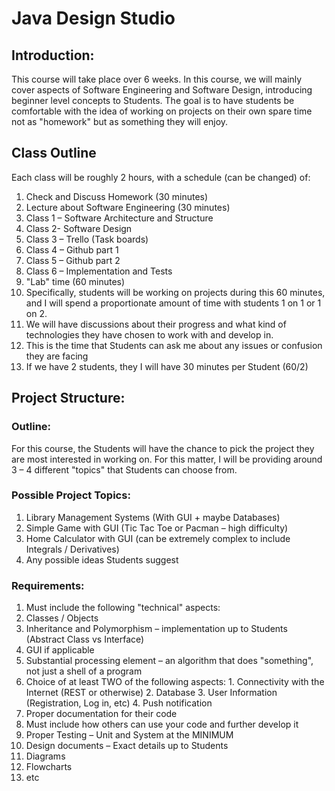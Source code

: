 # Java Design Studio
## Introduction:

This course will take place over 6 weeks. In this course, we will mainly cover aspects of Software Engineering and Software Design, introducing beginner level concepts to Students. The goal is to have students be comfortable with the idea of working on projects on their own spare time not as &quot;homework&quot; but as something they will enjoy.

## Class Outline

Each class will be roughly 2 hours, with a schedule (can be changed) of:

1. Check and Discuss Homework (30 minutes)
2. Lecture about Software Engineering (30 minutes)
  1. Class 1 – Software Architecture and Structure
  2. Class 2- Software Design
  3. Class 3 – Trello (Task boards)
  4. Class 4 – Github part 1
  5. Class 5 – Github part 2
  6. Class 6 – Implementation and Tests
3. &quot;Lab&quot; time (60 minutes)
  1. Specifically, students will be working on projects during this 60 minutes, and I will spend a proportionate amount of time with students 1 on 1 or 1 on 2.
  2. We will have discussions about their progress and what kind of technologies they have chosen to work with and develop in.
  3. This is the time that Students can ask me about any issues or confusion they are facing
  4. If we have 2 students, they I will have 30 minutes per Student (60/2)

## Project Structure:

### Outline:

For this course, the Students will have the chance to pick the project they are most interested in working on. For this matter, I will be providing around 3 – 4 different &quot;topics&quot; that Students can choose from.

### Possible Project Topics:

1. Library Management Systems (With GUI + maybe Databases)
2. Simple Game with GUI (Tic Tac Toe or Pacman – high difficulty)
3. Home Calculator with GUI (can be extremely complex to include Integrals / Derivatives)
4. Any possible ideas Students suggest



### Requirements:

1. Must include the following &quot;technical&quot; aspects:
  1. Classes / Objects
  2. Inheritance and Polymorphism – implementation up to Students (Abstract Class vs Interface)
  3. GUI if applicable
  4. Substantial processing element – an algorithm that does &quot;something&quot;, not just a shell of a program
  5. Choice of at least TWO of the following aspects:
    1. Connectivity with the Internet (REST or otherwise)
    2. Database
    3. User Information (Registration, Log in, etc)
    4. Push notification
2. Proper documentation for their code
  1. Must include how others can use your code and further develop it
3. Proper Testing – Unit and System at the MINIMUM
4. Design documents – Exact details up to Students
  1. Diagrams
  2. Flowcharts
  3. etc

